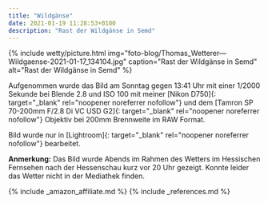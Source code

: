 ```yaml
---
title: "Wildgänse"
date: 2021-01-19 11:28:53+0100
description: "Rast der Wildgänse in Semd"
---
```

{% include wetty/picture.html img="foto-blog/Thomas_Wetterer—Wildgaense-2021-01-17_134104.jpg" caption="Rast der Wildgänse in Semd" alt="Rast der Wildgänse in Semd" %}

Aufgenommen wurde das Bild am Sonntag gegen 13:41 Uhr mit einer 1/2000 Sekunde bei Blende 2.8 und ISO 100 mit meiner [Nikon D750]{: target="_blank" rel="noopener noreferrer nofollow"} und dem [Tamron SP 70-200mm F/2.8 Di VC USD G2]{: target="_blank" rel="noopener noreferrer nofollow"} Objektiv bei 200mm Brennweite im RAW Format. 

Bild wurde nur in [Lightroom]{: target="_blank" rel="noopener noreferrer nofollow"} bearbeitet.

**Anmerkung:** Das Bild wurde Abends im Rahmen des Wetters im Hessischen Fernsehen nach der Hessenschau kurz vor 20 Uhr gezeigt. Konnte leider das Wetter nicht in der Mediathek finden.

{% include _amazon_affiliate.md %}
{% include _references.md %}
